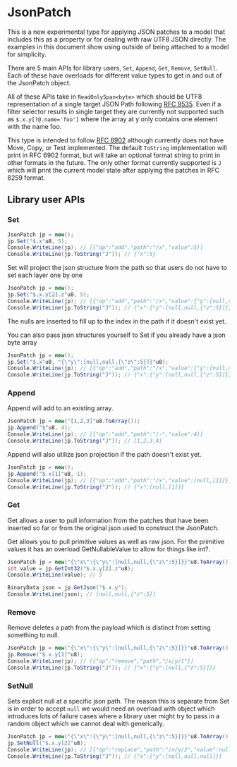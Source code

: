 # JsonPatch

This is a new experimental type for applying JSON patches to a model that includes this as a property
or for dealing with raw UTF8 JSON directly.  The examples in this document show using outside
of being attached to a model for simplicity.

There are 5 main APIs for library users, `Set`, `Append`, `Get`, `Remove`, `SetNull`.  Each of these have overloads for different
value types to get in and out of the JsonPatch object.

All of these APIs take in `ReadOnlySpan<byte>` which should be UTF8 representation of a single target JSON Path following [RFC 9535](https://www.rfc-editor.org/rfc/rfc9535).
Even if a filter selector results in single target they are currently not supported such as `$.x.y[?@.name='foo']` where the array at y only contains one element with the name foo.

This type is intended to follow [RFC 6902](https://www.rfc-editor.org/rfc/rfc6902) although currently does not have Move, Copy, or Test implemented.
The default `ToString` implementation will print in RFC 6902 format, but will take an
optional format string to print in other formats in the future.  The only other format currently supported is `J` which will print the current model state
after applying the patches in RFC 8259 format.

## Library user APIs

### Set

```c#
JsonPatch jp = new();
jp.Set("$.x"u8, 5);
Console.WriteLine(jp); // [{"op":"add","path":"/x","value":5}]
Console.WriteLine(jp.ToString("J")); // {"x":5}
```

Set will project the json structure from the path so that users do not have to set each layer one by one

```c#
JsonPatch jp = new();
jp.Set("$.x.y[2].z"u8, 5);
Console.WriteLine(jp); // [{"op":"add","path":"/x","value":{"y":[null,null,{"z":5}]}}]
Console.WriteLine(jp.ToString("J")); // {"x":{"y":[null,null,{"z":5}]}}
```

The nulls are inserted to fill up to the index in the path if it doesn't exist yet.

You can also pass json structures yourself to Set if you already have a json byte array

```c#
JsonPatch jp = new();
jp.Set("$.x"u8, "{\"y\":[null,null,{\"z\":5}]}"u8);
Console.WriteLine(jp); // [{"op":"add","path":"/x","value":{"y":[null,null,{"z":5}]}}]
Console.WriteLine(jp.ToString("J")); // {"x":{"y":[null,null,{"z":5}]}}
```

### Append

Append will add to an existing array.

```c#
JsonPatch jp = new("[1,2,3]"u8.ToArray());
jp.Append("$"u8, 4);
Console.WriteLine(jp); // [{"op":"add","path":"/-","value":4}]
Console.WriteLine(jp.ToString("J")); // [1,2,3,4]
```

Append will also utilize json projection if the path doesn't exist yet.

```c#
JsonPatch jp = new();
jp.Append("$.x[1]"u8, 1);
Console.WriteLine(jp); // [{"op":"add","path":"/x","value":[null,[1]]}]
Console.WriteLine(jp.ToString("J")); // {"x":[null,[1]]}
```

### Get

Get allows a user to pull information from the patches that have been inserted so far or from the
original json used to construct the JsonPatch.

Get allows you to pull primitive values as well as raw json.  For the primitive values it has an overload GetNullableValue to allow for things like int?.

```c#
JsonPatch jp = new("{\"x\":{\"y\":[null,null,{\"z\":5}]}}"u8.ToArray());
int value = jp.GetInt32("$.x.y[2].z"u8);
Console.WriteLine(value); // 5

BinaryData json = jp.GetJson("$.x.y");
Console.WriteLine(json); // [null,null,{"z":5}]
```

### Remove

Remove deletes a path from the payload which is distinct from setting something to null.

```c#
JsonPatch jp = new("{\"x\":{\"y\":[null,null,{\"z\":5}]}}"u8.ToArray());
jp.Remove("$.x.y[1]"u8);
Console.WriteLine(jp); // [{"op":"remove","path","/x/y/1"}]
Console.WriteLine(jp.ToString("J")); // {"x":{"y":[null,{"z":5}]}}
```

### SetNull

Sets explicit null at a specific json path.  The reason this is separate from Set is in order to accept `null` we would need an
overload with object which introduces lots of failure cases where a library user might try to pass in a random object which
we cannot deal with generically.

```c#
JsonPatch jp = new("{\"x\":{\"y\":[null,null,{\"z\":5}]}}"u8.ToArray();
jp.SetNull("$.x.y[2]"u8);
Console.WriteLine(jp); // [{"op":"replace","path":"/x/y/2","value":null}]
Console.WriteLine(jp.ToString("J")); // {"x":{"y":[null,null,null]}}
```
